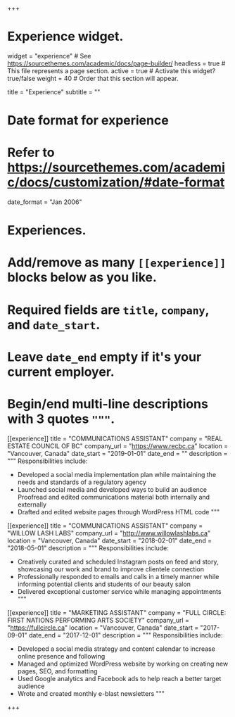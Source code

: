 +++
# Experience widget.
widget = "experience"  # See https://sourcethemes.com/academic/docs/page-builder/
headless = true  # This file represents a page section.
active = true  # Activate this widget? true/false
weight = 40  # Order that this section will appear.

title = "Experience"
subtitle = ""

# Date format for experience
#   Refer to https://sourcethemes.com/academic/docs/customization/#date-format
date_format = "Jan 2006"

# Experiences.
#   Add/remove as many `[[experience]]` blocks below as you like.
#   Required fields are `title`, `company`, and `date_start`.
#   Leave `date_end` empty if it's your current employer.
#   Begin/end multi-line descriptions with 3 quotes `"""`.
[[experience]]
  title = "COMMUNICATIONS ASSISTANT"
  company = "REAL ESTATE COUNCIL OF BC"
  company_url = "https://www.recbc.ca"
  location = "Vancouver, Canada"
  date_start = "2019-01-01"
  date_end = ""
  description = """
  Responsibilities include:
  
  * Developed a social media implementation plan while maintaining the needs and standards of a regulatory agency
  * Launched social media and developed ways to build an audience Proofread and edited communications material both internally and externally
  * Drafted and edited website pages through WordPress HTML code
  """

[[experience]]
  title = "COMMUNICATIONS ASSISTANT"
  company = "WILLOW LASH LABS"
  company_url = "http://www.willowlashlabs.ca"
  location = "Vancouver, Canada"
  date_start = "2018-02-01"
  date_end = "2018-05-01"
  description = """
  Responsibilities include:

  * Creatively curated and scheduled Instagram posts on feed and story, showcasing our work and brand to improve clientele connection
  * Professionally responded to emails and calls in a timely manner while informing potential clients and students of our beauty salon 
  * Delivered exceptional customer service while managing appointments
  """

[[experience]]
  title = "MARKETING ASSISTANT"
  company = "FULL CIRCLE: FIRST NATIONS PERFORMING ARTS SOCIETY"
  company_url = "https://fullcircle.ca"
  location = "Vancouver, Canada"
  date_start = "2017-09-01"
  date_end = "2017-12-01"
  description = """
  Responsibilities include:

  * Developed a social media strategy and content calendar to increase online presence and following
  * Managed and optimized WordPress website by working on creating new pages, SEO, and formatting
  * Used Google analytics and Facebook ads to help reach a better target audience 
  * Wrote and created monthly e-blast newsletters
  """

+++
